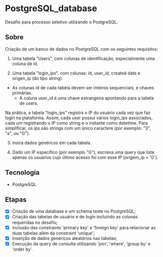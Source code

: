 # PostgreSQL_database
Desafio para processo seletivo utilizando o PostgreSQL.

## Sobre

Criação de um banco de dados no PostgreSQL com os seguintes requisitos:

1. Uma tabela "Users", com colunas de identificação, especialmente uma coluna de id.

2. Uma tabela "login_ips", com colunas: id, user_id, created date e  origen_ip (do tipo string). 
  - As colunas id de cada tabela devem ser inteiros sequenciais, e chaves primárias.
     - A coluna user_id é uma chave estrangeira apontando para a tabela de users. 

  Na prática, a tabela "login_ips" registra o IP do usuário cada vez que faz login na plataforma. Assim, cada user possui vários login_ips associados, cada um registrando o IP como string e o instante como datetime. Para simplificar, os ips são strings com um único caractere (por exemplo: "3", "a", ou "G"). 

3. Insira dados genéricos em cada tabela.

4. Dado um IP específico (por exemplo "G"), escreva uma query que liste apenas os usuários cujo último acesso foi com esse IP (origem_ip = 'G').

## Tecnologia

- PostgreSQL
  
## Etapas
  
- [x] Criação de uma database e um schema teste no PostgreSQL;
- [x] Criação das tabelas de usuário e de login incluindo as colunas requeridas no desafio;
- [x] Inclusão das constraints 'primary key' e 'foreign key' para relacionar as duas tabelas além da constraint 'unique';
- [x] Inserção de dados genéricos aleatórios nas tabelas;
- [x] Execução da query de consulta utilizando 'join', 'where', 'group by' e 'order by'.
